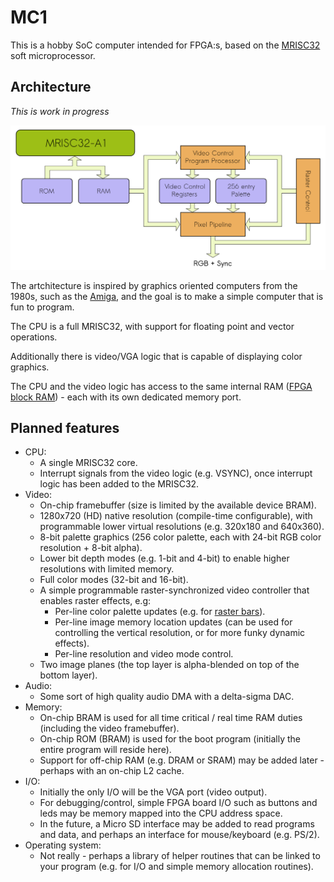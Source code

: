 # MC1

This is a hobby SoC computer intended for FPGA:s, based on the [MRISC32](https://github.com/mbitsnbites/mrisc32) soft microprocessor.

## Architecture

*This is work in progress*

![MC1 diagram](docs/mc1-diagram.png)

The artchitecture is inspired by graphics oriented computers from the 1980s, such as the [Amiga](https://en.wikipedia.org/wiki/Amiga), and the goal is to make a simple computer that is fun to program.

The CPU is a full MRISC32, with support for floating point and vector operations.

Additionally there is video/VGA logic that is capable of displaying color graphics.

The CPU and the video logic has access to the same internal RAM ([FPGA block RAM](https://www.nandland.com/articles/block-ram-in-fpga.html)) - each with its own dedicated memory port.

## Planned features

* CPU:
  * A single MRISC32 core.
  * Interrupt signals from the video logic (e.g. VSYNC), once interrupt logic has been added to the MRISC32.
* Video:
  * On-chip framebuffer (size is limited by the available device BRAM).
  * 1280x720 (HD) native resolution (compile-time configurable), with programmable lower virtual resolutions (e.g. 320x180 and 640x360).
  * 8-bit palette graphics (256 color palette, each with 24-bit RGB color resolution + 8-bit alpha).
  * Lower bit depth modes (e.g. 1-bit and 4-bit) to enable higher resolutions with limited memory.
  * Full color modes (32-bit and 16-bit).
  * A simple programmable raster-synchronized video controller that enables raster effects, e.g:
    * Per-line color palette updates (e.g. for [raster bars](https://en.wikipedia.org/wiki/Raster_bar)).
    * Per-line image memory location updates (can be used for controlling the vertical resolution, or for more funky dynamic effects).
    * Per-line resolution and video mode control.
  * Two image planes (the top layer is alpha-blended on top of the bottom layer).
* Audio:
  * Some sort of high quality audio DMA with a delta-sigma DAC.
* Memory:
  * On-chip BRAM is used for all time critical / real time RAM duties (including the video framebuffer).
  * On-chip ROM (BRAM) is used for the boot program (initially the entire program will reside here).
  * Support for off-chip RAM (e.g. DRAM or SRAM) may be added later - perhaps with an on-chip L2 cache.
* I/O:
  * Initially the only I/O will be the VGA port (video output).
  * For debugging/control, simple FPGA board I/O such as buttons and leds may be memory mapped into the CPU address space.
  * In the future, a Micro SD interface may be added to read programs and data, and perhaps an interface for mouse/keyboard (e.g. PS/2).
* Operating system:
  * Not really - perhaps a library of helper routines that can be linked to your program (e.g. for I/O and simple memory allocation routines).